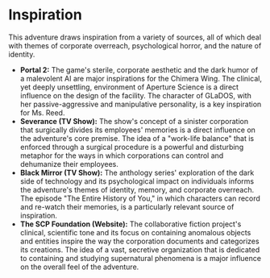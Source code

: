 # Inspiration

This adventure draws inspiration from a variety of sources, all of which deal with themes of corporate overreach, psychological horror, and the nature of identity.

*   **Portal 2:** The game's sterile, corporate aesthetic and the dark humor of a malevolent AI are major inspirations for the Chimera Wing. The clinical, yet deeply unsettling, environment of Aperture Science is a direct influence on the design of the facility. The character of GLaDOS, with her passive-aggressive and manipulative personality, is a key inspiration for Ms. Reed.
*   **Severance (TV Show):** The show's concept of a sinister corporation that surgically divides its employees' memories is a direct influence on the adventure's core premise. The idea of a "work-life balance" that is enforced through a surgical procedure is a powerful and disturbing metaphor for the ways in which corporations can control and dehumanize their employees.
*   **Black Mirror (TV Show):** The anthology series' exploration of the dark side of technology and its psychological impact on individuals informs the adventure's themes of identity, memory, and corporate overreach. The episode "The Entire History of You," in which characters can record and re-watch their memories, is a particularly relevant source of inspiration.
*   **The SCP Foundation (Website):** The collaborative fiction project's clinical, scientific tone and its focus on containing anomalous objects and entities inspire the way the corporation documents and categorizes its creations. The idea of a vast, secretive organization that is dedicated to containing and studying supernatural phenomena is a major influence on the overall feel of the adventure.